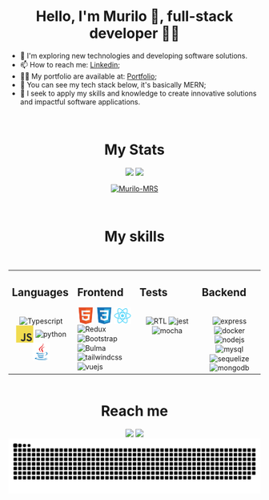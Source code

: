 <h1 align="center">Hello, I'm Murilo 👋, full-stack developer 👨‍💻 </h1>

- 🤔 I'm exploring new technologies and developing software solutions.
- 📫 How to reach me: [Linkedin](https://www.linkedin.com/in/murilo-rodrigues-santana/);
- 👨‍💻 My portfolio are available at: [Portfolio](murilo-dev.vercel.app/);
- 🌱 You can see my tech stack below, it's basically MERN;
- 🔭 I seek to apply my skills and knowledge to create innovative solutions and impactful software applications.

<br/>

 <h1 align="center">My Stats</h1>

<div align="center">
  <img height="175em" src="https://github-readme-stats-b0qalkbf7-murilo-mrs.vercel.app/api?username=Murilo-MRS&show_icons=true&theme=chartreuse-dark&hide_border=true&card_width=100&include_all_commits=true"/>
  <img height="180em" src="https://github-readme-stats-b0qalkbf7-murilo-mrs.vercel.app/api/top-langs/?username=Murilo-MRS&layout=compact&card_width=120&hide_border=true&langs_count=7&theme=chartreuse-dark"/>
</div>

 <p align="center"> <a href="https://github.com/ryo-ma/github-profile-trophy"><img src="https://github-profile-trophy.vercel.app/?username=Murilo-MRS&column=-1&no-frame=true&theme=matrix" alt="Murilo-MRS" /></a> </p>

 <br/>

 <h1 align="center">My skills</h1>
 
<div align="center" style="display: inline-block"><br>
<table><tr>
<td valign="top" width="24%">
<h2>Languages</h2>
<div align="center" style="display: inline-block"><br>
  <img align="center" title="Typescript" width="30%" src="https://cdn.jsdelivr.net/gh/devicons/devicon/icons/typescript/typescript-plain.svg">
  <img align="center" title="Js" width="30%" src="https://raw.githubusercontent.com/devicons/devicon/master/icons/javascript/javascript-original.svg">
  <img align="center" title="python" width="30%" src="https://cdn.jsdelivr.net/gh/devicons/devicon/icons/python/python-original.svg">
  <img align="center" title="java" width="30%" src="https://raw.githubusercontent.com/devicons/devicon/master/icons/java/java-original.svg">
</div>
</td><td valign="top" width="24%"> 
<h2>Frontend</h2>
  <img align="center" title="HTML" width="30%" src="https://raw.githubusercontent.com/devicons/devicon/master/icons/html5/html5-original.svg">
  <img align="center" title="CSS" width="30%" src="https://raw.githubusercontent.com/devicons/devicon/master/icons/css3/css3-original.svg">
  <img align="center" title="Reactjs" width="30%" src="https://raw.githubusercontent.com/devicons/devicon/master/icons/react/react-original.svg">
  <img align="center" title="Redux" width="30%" src="https://cdn.jsdelivr.net/gh/devicons/devicon/icons/redux/redux-original.svg">
  <img align="center" title="Bootstrap" width="30%" src="https://cdn.jsdelivr.net/gh/devicons/devicon/icons/bootstrap/bootstrap-original-wordmark.svg">
  <img align="center" title="Bulma" width="30%" src="https://cdn.jsdelivr.net/gh/devicons/devicon/icons/bulma/bulma-plain.svg" />
  <img align="center" title="tailwindcss" width="30%" src="https://cdn.jsdelivr.net/gh/devicons/devicon@latest/icons/tailwindcss/tailwindcss-original.svg" />
  <img align="center" title="vuejs" width="30%" src="https://cdn.jsdelivr.net/gh/devicons/devicon/icons/vuejs/vuejs-original.svg" />
</div>
</td><td valign="top" width="24%">
<h2>Tests</h2>
<div align="center" style="display: inline-block"><br>
  <img align="center" title="RTL" width="30%" src="https://testing-library.com/img/octopus-128x128.png">
  <img align="center" title="jest" width="30%" src="https://cdn.jsdelivr.net/gh/devicons/devicon/icons/jest/jest-plain.svg">
  <img align="center" title="mocha" width="30%" src="https://cdn.jsdelivr.net/gh/devicons/devicon/icons/mocha/mocha-plain.svg">
</div>
</td><td valign="top" width="24%">
<h2>Backend</h2>
<div align="center" style="display: inline-block"><br>
  <img align="center" title="express" width="30%" src="https://skillicons.dev/icons?i=express&theme=light">
  <img align="center" title="docker" width="30%" src="https://cdn.jsdelivr.net/gh/devicons/devicon/icons/docker/docker-original-wordmark.svg">
  <img align="center" title="nodejs" width="30%" src="https://cdn.jsdelivr.net/gh/devicons/devicon/icons/nodejs/nodejs-original.svg">
  <img align="center" title="mysql" width="30%" src="https://cdn.jsdelivr.net/gh/devicons/devicon/icons/mysql/mysql-original.svg">
  <img align="center" title="sequelize" width="30%" src="https://cdn.jsdelivr.net/gh/devicons/devicon/icons/sequelize/sequelize-original.svg" />
  <img align="center" title="mongodb" width="30%" src="https://cdn.jsdelivr.net/gh/devicons/devicon/icons/mongodb/mongodb-original-wordmark.svg" />
</div>
</td></tr>
</table>
</div>
 
 <br/>
 
 <h1 align="center">Reach me</h1>
 
<div align="center"> 
  <a href="https://www.linkedin.com/in/murilo-rodrigues-santana" target="_blank"><img src="https://img.shields.io/badge/-LinkedIn-%230077B5?style=for-the-badge&logo=linkedin&logoColor=white" target="_blank"></a>
  <a href="mailto:murilosantana1993@gmail.com" target="_blank"><img src="https://img.shields.io/badge/Gmail-D14836?style=for-the-badge&logo=gmail&logoColor=white" target="_blank"></a>

<picture>
  <source media="(prefers-color-scheme: dark)" srcset="https://raw.githubusercontent.com/Murilo-MRS/Murilo-MRS/output/github-contribution-grid-snake-dark.svg">
  <source media="(prefers-color-scheme: light)" srcset="https://raw.githubusercontent.com/Murilo-MRS/Murilo-MRS/output/github-contribution-grid-snake.svg">
  <img alt="github contribution grid snake animation" src="https://raw.githubusercontent.com/Murilo-MRS/Murilo-MRS/output/github-contribution-grid-snake.svg">
</picture>
    
</div>


